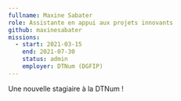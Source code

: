 ```yaml
---
fullname: Maxine Sabater
role: Assistante en appui aux projets innovants
github: maxinesabater
missions:
  - start: 2021-03-15
    end: 2021-07-30
    status: admin
    employer: DTNum (DGFIP)
---
```


Une nouvelle stagiaire à la DTNum ! 
